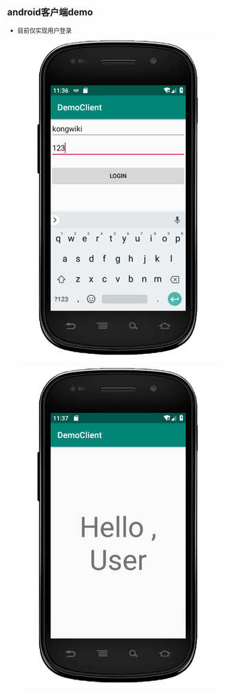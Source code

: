 ## android客户端demo

* 目前仅实现用户登录

  ![image](https://raw.githubusercontent.com/KongWiki/SimpleClient/master/pic/before.png)

  ![image](https://raw.githubusercontent.com/KongWiki/SimpleClient/master/pic/last.png)
